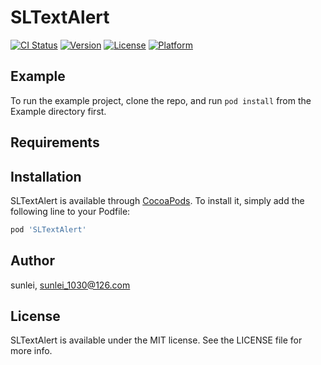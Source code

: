 # SLTextAlert

[![CI Status](https://img.shields.io/travis/sunlei/SLTextAlert.svg?style=flat)](https://travis-ci.org/sunlei/SLTextAlert)
[![Version](https://img.shields.io/cocoapods/v/SLTextAlert.svg?style=flat)](https://cocoapods.org/pods/SLTextAlert)
[![License](https://img.shields.io/cocoapods/l/SLTextAlert.svg?style=flat)](https://cocoapods.org/pods/SLTextAlert)
[![Platform](https://img.shields.io/cocoapods/p/SLTextAlert.svg?style=flat)](https://cocoapods.org/pods/SLTextAlert)

## Example

To run the example project, clone the repo, and run `pod install` from the Example directory first.

## Requirements

## Installation

SLTextAlert is available through [CocoaPods](https://cocoapods.org). To install
it, simply add the following line to your Podfile:

```ruby
pod 'SLTextAlert'
```

## Author

sunlei, sunlei_1030@126.com

## License

SLTextAlert is available under the MIT license. See the LICENSE file for more info.
